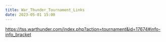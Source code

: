 ```yaml
---
title: War_Thunder_Tournament_Links
date: 2023-05-01 15:00
---
```



https://tss.warthunder.com/index.php?action=tournament&id=17674#info-info_bracket
